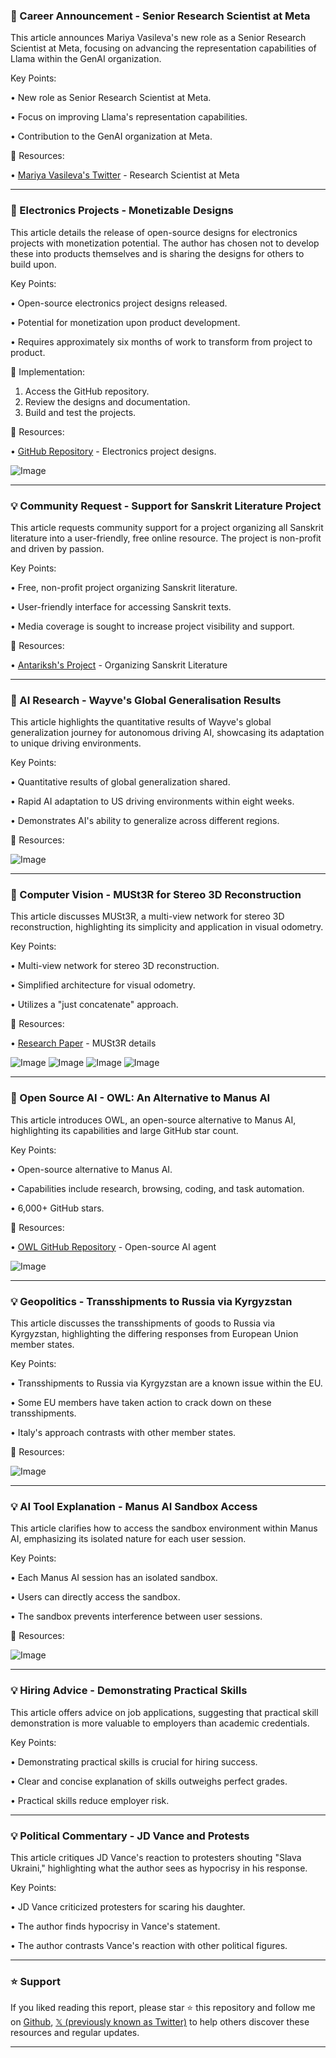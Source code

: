 ### 🤖 Career Announcement - Senior Research Scientist at Meta

This article announces Mariya Vasileva's new role as a Senior Research Scientist at Meta, focusing on advancing the representation capabilities of Llama within the GenAI organization.

Key Points:

• New role as Senior Research Scientist at Meta.


• Focus on improving Llama's representation capabilities.


• Contribution to the GenAI organization at Meta.


🔗 Resources:

• [Mariya Vasileva's Twitter](https://x.com/mariyaivasileva) -  Research Scientist at Meta


---

### 🚀 Electronics Projects - Monetizable Designs

This article details the release of open-source designs for electronics projects with monetization potential.  The author has chosen not to develop these into products themselves and is sharing the designs for others to build upon.

Key Points:

• Open-source electronics project designs released.


• Potential for monetization upon product development.


• Requires approximately six months of work to transform from project to product.


🚀 Implementation:

1. Access the GitHub repository.
2. Review the designs and documentation.
3. Build and test the projects.


🔗 Resources:

• [GitHub Repository](https://github.com/bbenchoff/NextBusPico) -  Electronics project designs.

![Image](https://pbs.twimg.com/media/Glsro0kbkAA0Ibr?format=jpg&name=small)


---

### 💡 Community Request - Support for Sanskrit Literature Project

This article requests community support for a project organizing all Sanskrit literature into a user-friendly, free online resource.  The project is non-profit and driven by passion.

Key Points:

•  Free, non-profit project organizing Sanskrit literature.


•  User-friendly interface for accessing Sanskrit texts.


•  Media coverage is sought to increase project visibility and support.



🔗 Resources:

• [Antariksh's Project](https://x.com/antarikshB) -  Organizing Sanskrit Literature


---

### 🤖 AI Research - Wayve's Global Generalisation Results

This article highlights the quantitative results of Wayve's global generalization journey for autonomous driving AI, showcasing its adaptation to unique driving environments.

Key Points:

• Quantitative results of global generalization shared.


• Rapid AI adaptation to US driving environments within eight weeks.


•  Demonstrates AI's ability to generalize across different regions.


🔗 Resources:

![Image](https://pbs.twimg.com/ext_tw_video_thumb/1899154672914513920/pu/img/vI8M1s7Z34DT8WEB.jpg)


---

### 🤖 Computer Vision - MUSt3R for Stereo 3D Reconstruction

This article discusses MUSt3R, a multi-view network for stereo 3D reconstruction, highlighting its simplicity and application in visual odometry.

Key Points:

•  Multi-view network for stereo 3D reconstruction.


•  Simplified architecture for visual odometry.


•  Utilizes a "just concatenate" approach.


🔗 Resources:

• [Research Paper](https://arxiv.org/pdf/2503.01661) - MUSt3R details

![Image](https://pbs.twimg.com/media/GlrJnC-WAAAhKu0?format=jpg&name=small)
![Image](https://pbs.twimg.com/media/GlrJ1PUXEAAq95T?format=jpg&name=small)
![Image](https://pbs.twimg.com/media/GlrJ-ggWUAAtrmO?format=png&name=360x360)
![Image](https://pbs.twimg.com/media/GlrKDErWEAAtjBU?format=png&name=360x360)


---

### 🚀 Open Source AI - OWL: An Alternative to Manus AI

This article introduces OWL, an open-source alternative to Manus AI, highlighting its capabilities and large GitHub star count.

Key Points:

• Open-source alternative to Manus AI.


•  Capabilities include research, browsing, coding, and task automation.


•  6,000+ GitHub stars.


🔗 Resources:

• [OWL GitHub Repository](https://github.com/camel-ai/owl) - Open-source AI agent


![Image](https://pbs.twimg.com/amplify_video_thumb/1899038632326905856/img/AgK42chzjKNG2C93.jpg)


---

### 💡 Geopolitics - Transshipments to Russia via Kyrgyzstan

This article discusses the transshipments of goods to Russia via Kyrgyzstan, highlighting the differing responses from European Union member states.

Key Points:

•  Transshipments to Russia via Kyrgyzstan are a known issue within the EU.


•  Some EU members have taken action to crack down on these transshipments.


•  Italy's approach contrasts with other member states.


🔗 Resources:

![Image](https://pbs.twimg.com/media/Glm7gpEXcAAyzyM?format=png&name=small)


---

### 💡 AI Tool Explanation - Manus AI Sandbox Access

This article clarifies how to access the sandbox environment within Manus AI, emphasizing its isolated nature for each user session.

Key Points:

• Each Manus AI session has an isolated sandbox.


• Users can directly access the sandbox.


•  The sandbox prevents interference between user sessions.



🔗 Resources:

![Image](https://pbs.twimg.com/media/GlqVQq1aAAAiRJh?format=jpg&name=small)


---

### 💡 Hiring Advice - Demonstrating Practical Skills

This article offers advice on job applications, suggesting that practical skill demonstration is more valuable to employers than academic credentials.

Key Points:

•  Demonstrating practical skills is crucial for hiring success.


•  Clear and concise explanation of skills outweighs perfect grades.


•  Practical skills reduce employer risk.



---

### 💡 Political Commentary - JD Vance and Protests

This article critiques JD Vance's reaction to protesters shouting "Slava Ukraini," highlighting what the author sees as hypocrisy in his response.

Key Points:

•  JD Vance criticized protesters for scaring his daughter.


•  The author finds hypocrisy in Vance's statement.


•  The author contrasts Vance's reaction with other political figures.


---

### ⭐️ Support

If you liked reading this report, please star ⭐️ this repository and follow me on [Github](https://github.com/Drix10), [𝕏 (previously known as Twitter)](https://x.com/DRIX_10_) to help others discover these resources and regular updates.

---